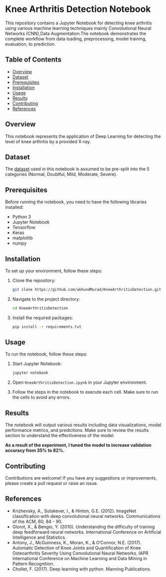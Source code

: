 # Knee Arthritis Detection Notebook

This repository contains a Jupyter Notebook for detecting knee arthritis using various machine learning techniques mainly
Convolutional Neural Networks (CNN),Data Augmentation.The notebook demonstrates the complete workflow from data loading, preprocessing, model training, evaluation, to prediction.

## Table of Contents

- [Overview](#overview)
- [Dataset](#dataset)
- [Prerequisites](#prerequisites)
- [Installation](#installation)
- [Usage](#usage)
- [Results](#results)
- [Contributing](#contributing)
- [References](#references)

## Overview

This notebook represents the application of Deep Learning for detecting the level of knee arthritis by a provided X-ray.

## Dataset

The [dataset](https://www.kaggle.com/datasets/hafiznouman786/annotated-dataset-for-knee-arthritis-detection) used in this notebook is assumed to be pre-split into the 5 categories (Normal, Doubtful, Mild, Moderate, Severe).
## Prerequisites

Before running the notebook, you need to have the following libraries installed:

- Python 3
- Jupyter Notebook
- Tensorflow
- Keras
- matplotlib
- numpy

## Installation

To set up your environment, follow these steps:

1. Clone the repository:
    ```bash
    git clone https://github.com/akhundMurad/KneeArthritisDetection.git
    ```

2. Navigate to the project directory:
    ```bash
    cd KneeArthritisDetection
    ```

3. Install the required packages:
    ```bash
    pip install -r requirements.txt
    ```

## Usage

To run the notebook, follow these steps:

1. Start Jupyter Notebook:
    ```bash
    jupyter notebook
    ```

2. Open `KneeArthritisDetection.ipynb` in your Jupyter environment.

3. Follow the steps in the notebook to execute each cell. Make sure to run the cells to avoid any errors.

## Results

The notebook will output various results including data visualizations, model performance metrics, and predictions. Make sure to review the results section to understand the effectiveness of the model.

**As a result of the experiment, I tuned the model to increase validation accuracy from 35% to 82%.**

## Contributing

Contributions are welcome! If you have any suggestions or improvements, please create a pull request or raise an issue.

## References

- Krizhevsky, A., Sutskever, I., & Hinton, G.E. (2012). ImageNet classification with deep convolutional neural networks. Communications of the ACM, 60, 84 - 90.
- Glorot, X., & Bengio, Y. (2010). Understanding the difficulty of training deep feedforward neural networks. International Conference on Artificial Intelligence and Statistics.
- Antony, J., McGuinness, K., Moran, K., & O’Connor, N.E. (2017). Automatic Detection of Knee Joints and Quantification of Knee Osteoarthritis Severity Using Convolutional Neural Networks. IAPR International Conference on Machine Learning and Data Mining in Pattern Recognition.
- Chollet, F. (2017). Deep learning with python. Manning Publications.

